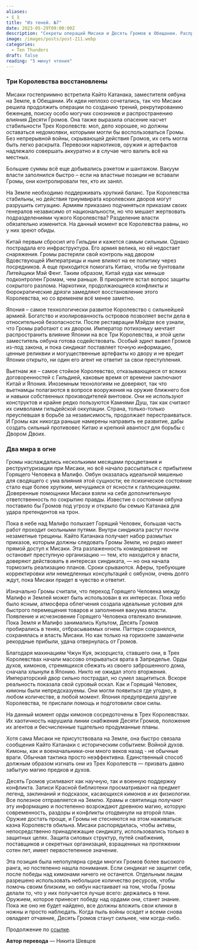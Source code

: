 ```yaml
---
aliases: 
- ⟪ ⟫
title: "Из теней. №7"
date: 2023-05-29T09:00:00Z
description: "Секреты операций Мисаки и Десять Громов в Обещании. Распространение влияния, рекрутирование союзников и создание трений в Трех Королевствах. Наркотики, оружие и власть - тайные игры в Малифо"
image: /images/posts/post-211.webp
categories: 
  - Ten Thunders
draft: false
reading: "5 минут чтения"
---
```


### Три Королевства восстановлены

Мисаки гостеприимно встретила Кайто Катанака, заместителя оябуна на Земле, в Обещании. Их идеи неплохо сочетались, так что Мисаки решила продолжить операции по созданию трений, рекрутированию беженцев, поиску особо могучих союзников и распространению влияния Десяти Громов. Она также выразила опасение насчет стабильности Трех Королевств: мол, дело хорошее, но должны оставаться недомолвки, которыми могли бы воспользоваться Громы. Без непрерывной войны, скрывающей действия Громов, их сеть могла быть легко раскрыта. Перевозки наркотиков, оружия и артефактов надлежало совершать аккуратно и в случае чего валить всё на местных.

Большие суммы всё еще добывались рэкетом и шантажом. Вакуум власти заполнился быстро – если на властные позиции не вставали Громы, они контролировали тех, кто их занял.

На Земле необходимо поддерживать хрупкий баланс. Три Королевства стабильны, но действия триумвирата королевских дворов могут разрушить ситуацию. Армиям приказано подчиняться приказам своих генералов независимо от национальности, но что мешает жертвовать подразделениями чужого Королевства? Разделение власти обязательно изменится. На данный момент все Королевства равны, но у них зреют обиды.

Китай первым сбросил иго Гильдии и кажется самым сильным. Однако пострадала его инфраструктура. Его армия велика, но ей недостает снаряжения. Громы растеряли свой контроль над двором Вдовствующей Императрицы и ныне влияют на ее политику через посредников. А еще приходится помогать Китаю, чтобы не бунтовали Литейщики Мэй Фенг. Таким образом, Китай куда как меньше подконтролен Громам, чем раньше. В приоритете встал вопрос защиты сокрытого разлома. Наркотики, продолжающиеся конфликты и бюрократические дрязги замедляют восстановление этого Королевства, но со временем всё менее заметно.

Япония – самое технологически развитое Королевство с сильнейшей армией. Богатство и изолированность островов позволяет вести дела в относительной безопасности. После реставрации Мэйдзи все узнали, что Громы работают с их двором. Император потихоньку мечтает распространить влияние Японии на все Три Королевства, и этой цели заместитель оябуна готова содействовать. Особый эдикт вывел Громов из-под закона, и пока синдикат поставляет точную информацию, ценные реликвии и могущественные артефакты ко двору и не вредит Японии открыто, ни один его агент не ответит за свои преступления.

Вьетнам же – самое стойкое Королевство, отказывающееся от всяких договоренностей с Гильдией, каковые время от времени заключают Китай и Япония. Иноземным технологиям не доверяют, так что вьетнамцы полагаются в вопросе вооружения на оружие ближнего боя и навыки собственных производителей винтовок. Они не используют конструктов и крайне редко пользуются Камнями Душ, так как считают их символами гильдейской оккупации. Страна, только-только преуспевшая в борьбе за независимость, продолжает перестраиваться. И Громы как никогда раньше намерены направить ее развитие, дабы создать сильный противовес Китаю и крепкий аванпост для борьбы с Двором Двоих.

### Два мира в огне

Громы наслаждались несколькими месяцами процветания и реструктуризации при Мисаки, но всё начало рассыпаться с прибытием Горящего Человека в Малифо. Оябун оказалась идеальной мишенью для сводящего с ума влияния этой сущности; ее психическое состояние стало еще более хрупким, мечущимся от ясности к галлюцинациям. Доверенные помощники Мисаки взяли на себя дополнительную ответственность по сокрытию правды. Известие о состоянии оябуна поставило бы Громов под угрозу и открыло бы семью Катанака для удара претендентов на трон.


Пока в небе над Малифо полыхает Горящий Человек, большая часть работ проходит окольными путями. Внутри синдиката растут почти незаметные трещины. Кайто Катанака получает набор размытых приказов, которым должны следовать Громы Земли, но редко имеет прямой доступ к Мисаки. Эта разлаженность командования не остановит преступную организацию — тем, кто находится у власти, доверяют действовать в интересах синдиката, — но она начала тормозить реализацию планов. Сроки срываются. Аферы, требующие корректировки или немедленных консультаций с оябуном, очень долго ждут, пока Мисаки придет в чувство и ответит.

Изначально Громы считали, что переход Горящего Человека между Малифо и Землей может быть использован в их интересах. Пока небо было ясным, атмосфера облегчения создала идеальные условия для быстрого перемещения товаров и заполнения вакуума власти. Появление и исчезновение Горящего Человека отвлекало внимание. Пока Земля и Малифо занимались Культом, Десять Громов пробирались в тенях, отбрасываемых огнем. Паттерн сохранялся, сохранялась и власть Мисаки. Но как только на горизонте замаячили рекордные прибыли, удача отвернулась от Громов.

Благодаря махинациям Чжун Куя, экзорциста, ставшего они, в Трех Королевствах начали массово открываться врата в Запределье. Орды духов, кимонов, стремящихся сбежать из своего заброшенного дома, сначала хлынули в Японию. Никто не ожидал этого вторжения. Императорский двор сильно пострадал, но сумел защититься. Вскоре реальность показала свой суровый оскал. Как и Горящий Человек, кимоны были непредсказуемы. Они могли появиться где угодно, в любом количестве, в любой момент. Япония предупредила другие Королевства, те прислали помощь и подготовили свои силы.

На данный момент орды кимонов сосредоточены в Трех Королевствах. Их хаотичность нарушила линии снабжения Десяти Громов, положение их агентов и бесчисленные тщательно продуманные планы.

Хотя сама Мисаки не присутствовала на Земле, она быстро связала сообщения Кайто Катанаки с историческим событием: Войной духов. Кимоны, как и военачальники-они много веков назад - не обычные враги. Обычная тактика просто неэффективна. Единственный способ должным образом изгнать они из Трех Королевств — призвать давно забытую магию предков и духов.

Десять Громов усиливают как научную, так и военную поддержку конфликта. Записи Красной библиотеки просматривают на предмет легенд, заклинаний и подсказок, касающихся кимонов и их физиологии. Все полезное отправляется на Землю. Храмы и святилища получают эту информацию и постепенно возрождают древнюю магию, которую современность, раздоры и конфликты отодвинули на второй план. Оружие достать проще, и Громы не стесняются на этом наживаться: казна Королевств обильна. Мисаки распорядилась, чтобы активы, непосредственно принадлежащие синдикату, использовались только в защитных целях. Защита силовых структур, путей снабжения, поставщиков и секретных организаций, взращенных на протяжении сотен лет, имеет первостепенное значение.

Эта позиция была непопулярна среди многих Громов более высокого ранга, но постепенно нашла понимания. Если синдикат не защитит себя, после победы над кимонами ничего не останется. Отдельным лицам разрешено использовать небольшое количество ресурсов, чтобы помочь своим близким, но оябун настаивает на том, чтобы Громы делали то, что у них получается лучше всего: держались в тени. Оружием, которое принесет победу над ордами они, станет знание. Пока же оно не будет найдено, все должны вложить свои клинки в ножны и просто наблюдать. Когда пыль войны осядет и всеми снова овладеет отчаяние, Десять Громов станут сильнее, чем когда-либо.


Продолжение по [ссылке](http://malifaux.vercel.app/posts/post-212).

**Автор перевода** — Никита Шевцов

